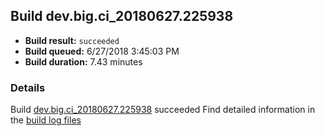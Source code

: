 ## Build dev.big.ci_20180627.225938
- **Build result:** `succeeded`
- **Build queued:** 6/27/2018 3:45:03 PM
- **Build duration:** 7.43 minutes
### Details
Build [dev.big.ci_20180627.225938](https://winappstudio.visualstudio.com/web/build.aspx?pcguid=a4ef43be-68ce-4195-a619-079b4d9834c2&builduri=vstfs%3a%2f%2f%2fBuild%2fBuild%2f25938) succeeded
Find detailed information in the [build log files](https://uwpctdiags.blob.core.windows.net/buildlogs/dev.big.ci_20180627.225938_logs.zip)
